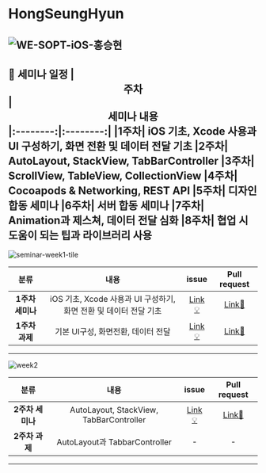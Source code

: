 # HongSeungHyun
![WE-SOPT-iOS-홍승현](https://user-images.githubusercontent.com/63908856/136033548-ec5db114-6b3c-493d-a190-425c67994c7a.png)
---
:date: 세미나 일정
|  <center>주차</center> |  <center>세미나 내용</center>
|:--------:|:--------:|
|**1주차**| iOS 기초, Xcode 사용과 UI 구성하기, 화면 전환 및 데이터 전달 기초
|**2주차**| AutoLayout, StackView, TabBarController
|**3주차**| ScrollView, TableView, CollectionView
|**4주차**| Cocoapods & Networking, REST API
|**5주차**| 디자인 합동 세미나
|**6주차**| 서버 합동 세미나
|**7주차**| Animation과 제스쳐, 데이터 전달 심화
|**8주차**| 협업 시 도움이 되는 팁과 라이브러리 사용
---
![seminar-week1-tile](https://user-images.githubusercontent.com/63908856/136034199-ae4da949-2282-481f-8c3d-fa18ff223328.png)

|  <center>분류</center> |  <center>내용</center> |  <center>issue</center> |  <center>Pull request</center> 
|:--------:|:--------:|:--------:|:--------:|
|**1주차 세미나**|iOS 기초, Xcode 사용과 UI 구성하기, 화면 전환 및 데이터 전달 기초|[Link💡](https://github.com/29th-WE-SOPT-iOS-Part/HongSeungHyun/issues/1)|[Link🍎](https://github.com/29th-WE-SOPT-iOS-Part/HongSeungHyun/pull/2)
|**1주차 과제**|기본 UI구성, 화면전환, 데이터 전달|[Link💡](https://github.com/29th-WE-SOPT-iOS-Part/HongSeungHyun/issues/3)|[Link🍎](https://github.com/29th-WE-SOPT-iOS-Part/HongSeungHyun/pull/4)
---
![week2](https://user-images.githubusercontent.com/63908856/138257895-4a70287b-a0a2-49ab-9ea3-17a5e5e0c376.png)

|  <center>분류</center> |  <center>내용</center> |  <center>issue</center> |  <center>Pull request</center> 
|:--------:|:--------:|:--------:|:--------:|
|**2주차 세미나**|AutoLayout, StackView, TabBarController|[Link💡](https://github.com/29th-WE-SOPT-iOS-Part/HongSeungHyun/issues/5)|[Link🍎](https://github.com/29th-WE-SOPT-iOS-Part/HongSeungHyun/pull/6)
|**2주차 과제**|AutoLayout과 TabbarController|-|-
---
